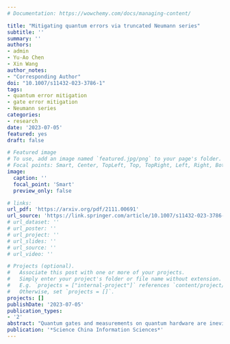 ```yaml
---
# Documentation: https://wowchemy.com/docs/managing-content/

title: "Mitigating quantum errors via truncated Neumann series"
subtitle: ''
summary: ''
authors:
- admin
- Yu-Ao Chen
- Xin Wang
author_notes:
- "Corresponding Author"
doi: "10.1007/s11432-023-3786-1"
tags: 
- quantum error mitigation
- gate error mitigation
- Neumann series
categories: 
- research
date: '2023-07-05'
featured: yes
draft: false

# Featured image
# To use, add an image named `featured.jpg/png` to your page's folder.
# Focal points: Smart, Center, TopLeft, Top, TopRight, Left, Right, BottomLeft, Bottom, BottomRight.
image:
  caption: ''
  focal_point: 'Smart'
  preview_only: false

# links:
url_pdf: 'https://arxiv.org/pdf/2111.00691'
url_source: 'https://link.springer.com/article/10.1007/s11432-023-3786-1'
# url_dataset: ''
# url_poster: ''
# url_project: ''
# url_slides: ''
# url_source: ''
# url_video: ''

# Projects (optional).
#   Associate this post with one or more of your projects.
#   Simply enter your project's folder or file name without extension.
#   E.g. `projects = ["internal-project"]` references `content/project/deep-learning/index.md`.
#   Otherwise, set `projects = []`.
projects: []
publishDate: '2023-07-05'
publication_types:
- '2'
abstract: "Quantum gates and measurements on quantum hardware are inevitably subject to hardware imperfections that lead to quantum errors. Mitigating such unavoidable errors is crucial to explore the power of quantum hardware better. In this paper, we propose a unified framework that can mitigate quantum gate and measurement errors in computing quantum expectation values utilizing the truncated Neumann series. The essential idea is to cancel the effect of quantum error by approximating its inverse via linearly combining quantum errors of different orders produced by sequential applications of the quantum devices with carefully chosen coefficients. Remarkably, the estimation error decays exponentially in the truncated order, and the incurred error mitigation overhead is independent of the system size, as long as the noise resistance of the quantum device is moderate. We numerically test this framework for different quantum errors and find that the computation accuracy is substantially improved. Our framework possesses several vital advantages: it mitigates quantum gate and measurement errors in a unified manner, it neither assumes any error structure nor requires the tomography procedure to completely characterize the quantum errors, and most importantly, it is scalable. These advantages empower our quantum error mitigation framework to be efficient and practical and extend the ability of near-term quantum devices to deliver quantum applications."
publication: '*Science China Information Sciences*'
---
```

